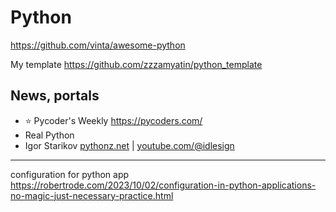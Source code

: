 # Python

https://github.com/vinta/awesome-python

My template https://github.com/zzzamyatin/python_template

## News, portals
* ⭐ Pycoder's Weekly https://pycoders.com/
* Real Python
* Igor Starikov [pythonz.net](https://pythonz.net/) | [youtube.com/@idlesign](https://www.youtube.com/@idlesign)


----
configuration for python app https://robertrode.com/2023/10/02/configuration-in-python-applications-no-magic-just-necessary-practice.html

